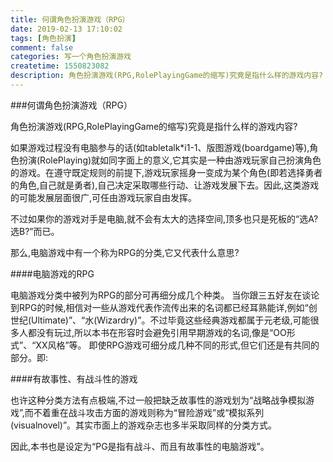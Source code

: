 ```yaml
---
title: 何谓角色扮演游戏（RPG）
date: 2019-02-13 17:10:02
tags: [角色扮演]
comment: false
categories: 写一个角色扮演游戏
createtime: 1550823082
description: 角色扮演游戏(RPG,RolePlayingGame的缩写)究竟是指什么样的游戏内容?
---
```

###何谓角色扮演游戏（RPG）

角色扮演游戏(RPG,RolePlayingGame的缩写)究竟是指什么样的游戏内容?

如果游戏过程没有电脑参与的话(如tabletalk*i1-1、版图游戏(boardgame)等),角色扮演(RolePlaying)就如同字面上的意义,它其实是一种由游戏玩家自己扮演角色的游戏。在遵守既定规则的前提下,游戏玩家摇身一变成为某个角色(即若选择勇者的角色,自己就是勇者),自己决定采取哪些行动、让游戏发展下去。因此,这类游戏的可能发展层面很广,可任由游戏玩家自由发挥。

不过如果你的游戏对手是电脑,就不会有太大的选择空间,顶多也只是死板的“选A?选B?”而已。

那么,电脑游戏中有一个称为RPG的分类,它又代表什么意思?

####电脑游戏的RPG

电脑游戏分类中被列为RPG的部分可再细分成几个种类。
当你跟三五好友在谈论到RPG的时候,相信对一些从游戏代表作流传出来的名词都已经耳熟能详,例如“创世纪(Ultimate)”、“水(Wizardry)”。不过毕竟这些经典游戏都属于元老级,可能很多人都没有玩过,所以本书在形容时会避免引用早期游戏的名词,像是“OO形式”、“XX风格”等。
即使RPG游戏可细分成几种不同的形式,但它们还是有共同的部分。即:

####有故事性、有战斗性的游戏

也许这种分类方法有点极端,不过一般把缺乏故事性的游戏划为“战略战争模拟游戏”,而不着重在战斗攻击方面的游戏则称为“冒险游戏”或“模拟系列(visualnovel)”。其实市面上的游戏杂志也多半采取同样的分类方式。

因此,本书也是设定为“PG是指有战斗、而且有故事性的电脑游戏”。